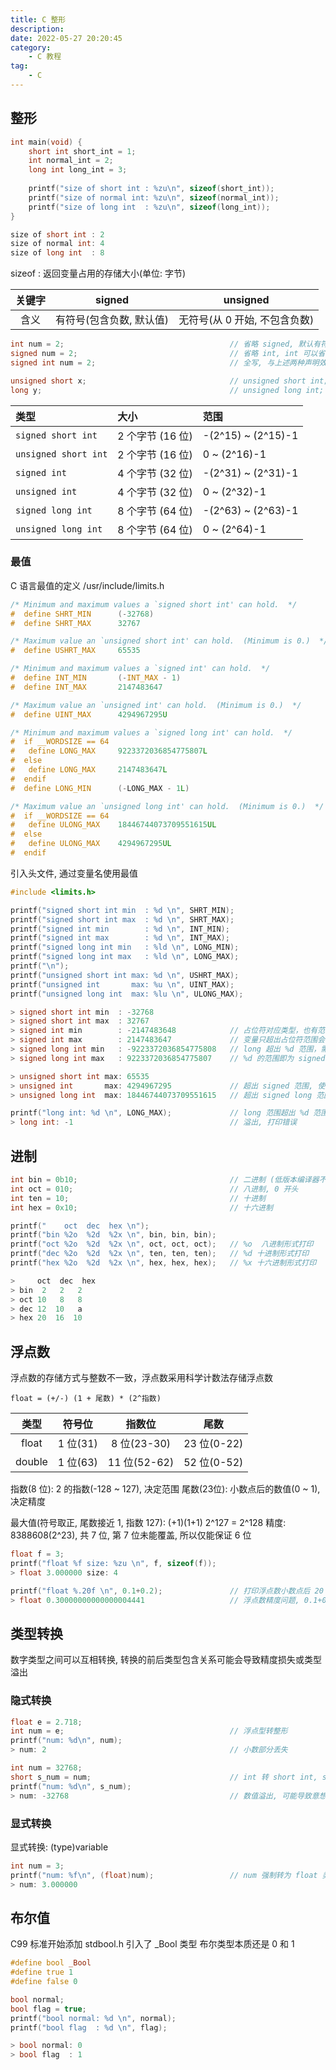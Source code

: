 ```yaml
---
title: C 整形
description: 
date: 2022-05-27 20:20:45
category:
    - C 教程
tag:
    - C
---
```


## 整形

```c
int main(void) {
    short int short_int = 1;
    int normal_int = 2;
    long int long_int = 3;
     
    printf("size of short int : %zu\n", sizeof(short_int));
    printf("size of normal int: %zu\n", sizeof(normal_int));
    printf("size of long int  : %zu\n", sizeof(long_int));
}

size of short int : 2
size of normal int: 4
size of long int  : 8
```

sizeof : 返回变量占用的存储大小(单位: 字节)

|关键字|signed|unsigned|
|:-:|:-:|:-:|
|含义|有符号(包含负数, 默认值)|无符号(从 0 开始, 不包含负数)|

```c
int num = 2;                                     // 省略 signed, 默认有符号
signed num = 2;                                  // 省略 int, int 可以省略
signed int num = 2;                              // 全写, 与上述两种声明效果一致

unsigned short x;                                // unsigned short int; 省略 int
long y;                                          // unsigned long int; 省略 signed 和 int
```

|类型|大小|范围|
|:-|:-|:-|
|`signed short int`  |2 个字节 (16 位)|-(2^15) ~ (2^15)-1|
|`unsigned short int`|2 个字节 (16 位)|0 ~ (2^16)-1|
|`signed int`        |4 个字节 (32 位)|-(2^31) ~ (2^31)-1|
|`unsigned int`      |4 个字节 (32 位)|0 ~ (2^32)-1|
|`signed long int`   |8 个字节 (64 位)|-(2^63) ~ (2^63)-1|
|`unsigned long int` |8 个字节 (64 位)|0 ~ (2^64)-1|

### 最值

C 语言最值的定义 /usr/include/limits.h

```c
/* Minimum and maximum values a `signed short int' can hold.  */
#  define SHRT_MIN      (-32768)
#  define SHRT_MAX      32767

/* Maximum value an `unsigned short int' can hold.  (Minimum is 0.)  */
#  define USHRT_MAX     65535

/* Minimum and maximum values a `signed int' can hold.  */
#  define INT_MIN       (-INT_MAX - 1)
#  define INT_MAX       2147483647

/* Maximum value an `unsigned int' can hold.  (Minimum is 0.)  */
#  define UINT_MAX      4294967295U

/* Minimum and maximum values a `signed long int' can hold.  */
#  if __WORDSIZE == 64
#   define LONG_MAX     9223372036854775807L
#  else
#   define LONG_MAX     2147483647L
#  endif
#  define LONG_MIN      (-LONG_MAX - 1L)

/* Maximum value an `unsigned long int' can hold.  (Minimum is 0.)  */
#  if __WORDSIZE == 64
#   define ULONG_MAX    18446744073709551615UL
#  else
#   define ULONG_MAX    4294967295UL
#  endif
```

引入头文件, 通过变量名使用最值

```c
#include <limits.h>

printf("signed short int min  : %d \n", SHRT_MIN);
printf("signed short int max  : %d \n", SHRT_MAX);
printf("signed int min        : %d \n", INT_MIN);
printf("signed int max        : %d \n", INT_MAX);          
printf("signed long int min   : %ld \n", LONG_MIN);
printf("signed long int max   : %ld \n", LONG_MAX);
printf("\n");
printf("unsigned short int max: %d \n", USHRT_MAX);
printf("unsigned int       max: %u \n", UINT_MAX);
printf("unsigned long int  max: %lu \n", ULONG_MAX);

> signed short int min  : -32768 
> signed short int max  : 32767 
> signed int min        : -2147483648            // 占位符对应类型，也有范围
> signed int max        : 2147483647             // 变量只超出占位符范围会溢出，打印错误值
> signed long int min   : -9223372036854775808   // long 超出 %d 范围，需要使用 long 整形占位符 %ld
> signed long int max   : 9223372036854775807    // %d 的范围即为 signed int 的范围

> unsigned short int max: 65535 
> unsigned int       max: 4294967295             // 超出 signed 范围, 使用 %u 无符号整型
> unsigned long int  max: 18446744073709551615   // 超出 signed long 范围, 使用 %lu 无符号长整型
```

```c
printf("long int: %d \n", LONG_MAX);             // long 范围超出 %d 范围
> long int: -1                                   // 溢出, 打印错误
```

## 进制

```c
int bin = 0b10;                                  // 二进制 (低版本编译器不支持)
int oct = 010;                                   // 八进制, 0 开头
int ten = 10;                                    // 十进制
int hex = 0x10;                                  // 十六进制

printf("    oct  dec  hex \n");
printf("bin %2o  %2d  %2x \n", bin, bin, bin);   
printf("oct %2o  %2d  %2x \n", oct, oct, oct);   // %o  八进制形式打印
printf("dec %2o  %2d  %2x \n", ten, ten, ten);   // %d 十进制形式打印
printf("hex %2o  %2d  %2x \n", hex, hex, hex);   // %x 十六进制形式打印

>     oct  dec  hex
> bin  2   2   2 
> oct 10   8   8 
> dec 12  10   a 
> hex 20  16  10 
```

## 浮点数

浮点数的存储方式与整数不一致，浮点数采用科学计数法存储浮点数

`float = (+/-) (1 + 尾数) * (2^指数)`

|类型|符号位|指数位|尾数|
|:-:|:-:|:-:|:-:|
|float |1 位(31)|8 位(23-30)|23 位(0-22)|
|double|1 位(63)|11 位(52-62)|52 位(0-52)|

指数(8 位): 2 的指数(-128 ~ 127), 决定范围
尾数(23位): 小数点后的数值(0 ~ 1), 决定精度

最大值(符号取正, 尾数接近 1, 指数 127): (+1)(1+1) 2^127 = 2^128
精度: 8388608(2^23), 共 7 位, 第 7 位未能覆盖, 所以仅能保证 6 位

```c
float f = 3;
printf("float %f size: %zu \n", f, sizeof(f));
> float 3.000000 size: 4 

printf("float %.20f \n", 0.1+0.2);               // 打印浮点数小数点后 20 位 
> float 0.30000000000000004441                   // 浮点数精度问题, 0.1+0.2 != 0.3
```

## 类型转换

数字类型之间可以互相转换, 转换的前后类型包含关系可能会导致精度损失或类型溢出

### 隐式转换

```c
float e = 2.718;
int num = e;                                     // 浮点型转整形
printf("num: %d\n", num);                        
> num: 2                                         // 小数部分丢失

int num = 32768;
short s_num = num;                               // int 转 short int, signed short int (-32768, 32767)
printf("num: %d\n", s_num);
> num: -32768                                    // 数值溢出, 可能导致意想不到的问题
```

### 显式转换

显式转换: (type)variable

```c
int num = 3;
printf("num: %f\n", (float)num);                 // num 强制转为 float 类型 
> num: 3.000000
```

## 布尔值

C99 标准开始添加 stdbool.h 引入了 _Bool 类型
布尔类型本质还是 0 和 1

```c
#define bool _Bool
#define true 1
#define false 0
```

```c
bool normal;
bool flag = true;
printf("bool normal: %d \n", normal);
printf("bool flag  : %d \n", flag);

> bool normal: 0 
> bool flag  : 1 
```
